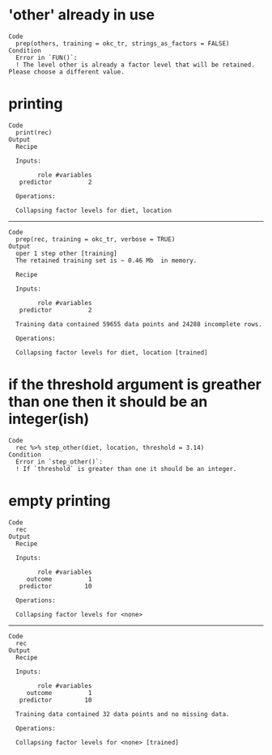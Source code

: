 # 'other' already in use

    Code
      prep(others, training = okc_tr, strings_as_factors = FALSE)
    Condition
      Error in `FUN()`:
      ! The level other is already a factor level that will be retained. Please choose a different value.

# printing

    Code
      print(rec)
    Output
      Recipe
      
      Inputs:
      
            role #variables
       predictor          2
      
      Operations:
      
      Collapsing factor levels for diet, location

---

    Code
      prep(rec, training = okc_tr, verbose = TRUE)
    Output
      oper 1 step other [training] 
      The retained training set is ~ 0.46 Mb  in memory.
      
      Recipe
      
      Inputs:
      
            role #variables
       predictor          2
      
      Training data contained 59655 data points and 24288 incomplete rows. 
      
      Operations:
      
      Collapsing factor levels for diet, location [trained]

# if the threshold argument is greather than one then it should be an integer(ish)

    Code
      rec %>% step_other(diet, location, threshold = 3.14)
    Condition
      Error in `step_other()`:
      ! If `threshold` is greater than one it should be an integer.

# empty printing

    Code
      rec
    Output
      Recipe
      
      Inputs:
      
            role #variables
         outcome          1
       predictor         10
      
      Operations:
      
      Collapsing factor levels for <none>

---

    Code
      rec
    Output
      Recipe
      
      Inputs:
      
            role #variables
         outcome          1
       predictor         10
      
      Training data contained 32 data points and no missing data.
      
      Operations:
      
      Collapsing factor levels for <none> [trained]

